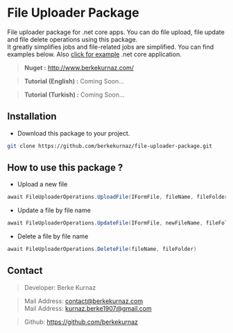 ﻿# File Uploader Package
File uploader package for .net core apps. You can do file upload, file update and file delete operations using this package. <br/>
It greatly simplifies jobs and file-related jobs are simplified. 
You can find examples below. Also [click for example](https://github.com/berkekurnaz/file-uploader-package/tree/master/FileUploader.Test) .net core application.

> **Nuget :** http://www.berkekurnaz.com/ <br/>

> **Tutorial (English) :** Coming Soon...

> **Tutorial (Turkish) :** Coming Soon...



## Installation
- Download this package to your project.
```bash
git clone https://github.com/berkekurnaz/file-uploader-package.git
```

## How to use this package ?
- Upload a new file
```csharp
await FileUploaderOperations.UploadFile(IFormFile, fileName, fileFolder)
```
- Update a file by file name
```csharp
await FileUploaderOperations.UpdateFile(IFormFile, newFileName, fileFolder, updateFileName)
```
- Delete a file by file name
```csharp
await FileUploaderOperations.DeleteFile(fileName, fileFolder)
```


## Contact
> Developer: Berke Kurnaz

> Mail Address: contact@berkekurnaz.com <br/>
> Mail Address: kurnaz.berke1907@gmail.com

> Github: https://github.com/berkekurnaz
